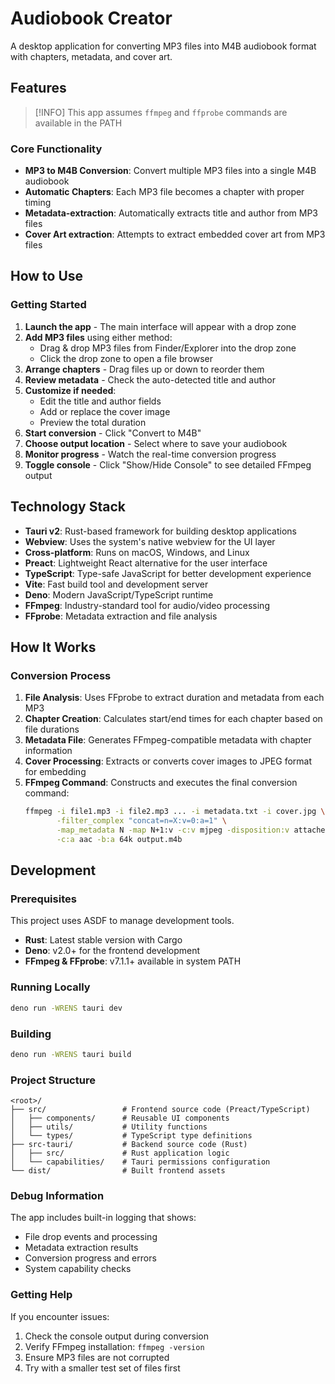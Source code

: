 # Audiobook Creator

A desktop application for converting MP3 files into M4B audiobook format with chapters, metadata, and cover art.

## Features

> [!INFO]
> This app assumes `ffmpeg` and `ffprobe` commands are available in the PATH

### Core Functionality
- **MP3 to M4B Conversion**: Convert multiple MP3 files into a single M4B audiobook
- **Automatic Chapters**: Each MP3 file becomes a chapter with proper timing
- **Metadata-extraction**: Automatically extracts title and author from MP3 files
- **Cover Art extraction**: Attempts to extract embedded cover art from MP3 files

## How to Use

### Getting Started
1. **Launch the app** - The main interface will appear with a drop zone
2. **Add MP3 files** using either method:
   - Drag & drop MP3 files from Finder/Explorer into the drop zone
   - Click the drop zone to open a file browser
3. **Arrange chapters** - Drag files up or down to reorder them
4. **Review metadata** - Check the auto-detected title and author
5. **Customize if needed**:
   - Edit the title and author fields
   - Add or replace the cover image
   - Preview the total duration
6. **Start conversion** - Click "Convert to M4B"
7. **Choose output location** - Select where to save your audiobook
8. **Monitor progress** - Watch the real-time conversion progress
9. **Toggle console** - Click "Show/Hide Console" to see detailed FFmpeg output

## Technology Stack

- **Tauri v2**: Rust-based framework for building desktop applications
- **Webview**: Uses the system's native webview for the UI layer
- **Cross-platform**: Runs on macOS, Windows, and Linux
- **Preact**: Lightweight React alternative for the user interface
- **TypeScript**: Type-safe JavaScript for better development experience
- **Vite**: Fast build tool and development server
- **Deno**: Modern JavaScript/TypeScript runtime
- **FFmpeg**: Industry-standard tool for audio/video processing
- **FFprobe**: Metadata extraction and file analysis

## How It Works

### Conversion Process
1. **File Analysis**: Uses FFprobe to extract duration and metadata from each MP3
2. **Chapter Creation**: Calculates start/end times for each chapter based on file durations
3. **Metadata File**: Generates FFmpeg-compatible metadata with chapter information
4. **Cover Processing**: Extracts or converts cover images to JPEG format for embedding
5. **FFmpeg Command**: Constructs and executes the final conversion command:
   ```bash
   ffmpeg -i file1.mp3 -i file2.mp3 ... -i metadata.txt -i cover.jpg \
          -filter_complex "concat=n=X:v=0:a=1" \
          -map_metadata N -map N+1:v -c:v mjpeg -disposition:v attached_pic \
          -c:a aac -b:a 64k output.m4b
   ```
## Development

### Prerequisites

This project uses ASDF to manage development tools.

- **Rust**: Latest stable version with Cargo
- **Deno**: v2.0+ for the frontend development
- **FFmpeg & FFprobe**: v7.1.1+ available in system PATH

### Running Locally
```bash
deno run -WRENS tauri dev
```

### Building
```bash
deno run -WRENS tauri build
```

### Project Structure
```
<root>/
├── src/                 # Frontend source code (Preact/TypeScript)
│   ├── components/      # Reusable UI components
│   ├── utils/           # Utility functions
│   └── types/           # TypeScript type definitions
├── src-tauri/           # Backend source code (Rust)
│   ├── src/             # Rust application logic
│   └── capabilities/    # Tauri permissions configuration
└── dist/                # Built frontend assets
```

### Debug Information
The app includes built-in logging that shows:
- File drop events and processing
- Metadata extraction results
- Conversion progress and errors
- System capability checks

### Getting Help
If you encounter issues:
1. Check the console output during conversion
2. Verify FFmpeg installation: `ffmpeg -version`
3. Ensure MP3 files are not corrupted
4. Try with a smaller test set of files first
